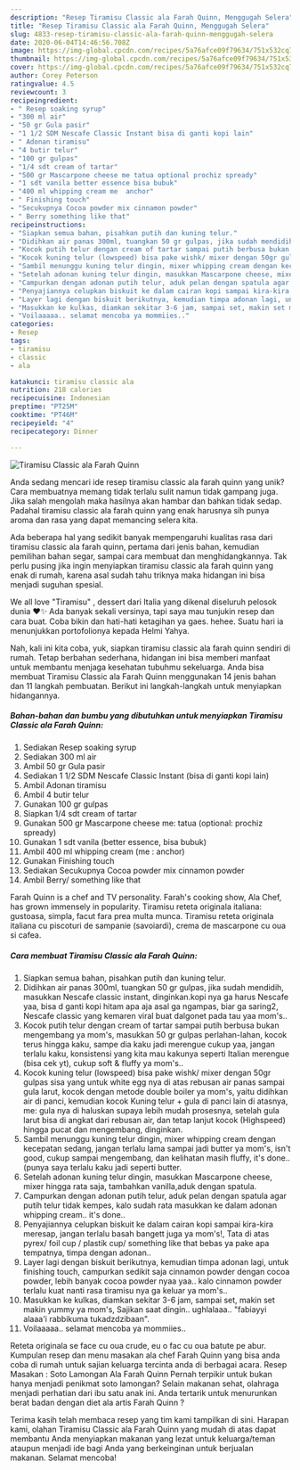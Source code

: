 ```yaml
---
description: "Resep Tiramisu Classic ala Farah Quinn, Menggugah Selera"
title: "Resep Tiramisu Classic ala Farah Quinn, Menggugah Selera"
slug: 4833-resep-tiramisu-classic-ala-farah-quinn-menggugah-selera
date: 2020-06-04T14:46:56.708Z
image: https://img-global.cpcdn.com/recipes/5a76afce09f79634/751x532cq70/tiramisu-classic-ala-farah-quinn-foto-resep-utama.jpg
thumbnail: https://img-global.cpcdn.com/recipes/5a76afce09f79634/751x532cq70/tiramisu-classic-ala-farah-quinn-foto-resep-utama.jpg
cover: https://img-global.cpcdn.com/recipes/5a76afce09f79634/751x532cq70/tiramisu-classic-ala-farah-quinn-foto-resep-utama.jpg
author: Corey Peterson
ratingvalue: 4.5
reviewcount: 3
recipeingredient:
- " Resep soaking syrup"
- "300 ml air"
- "50 gr Gula pasir"
- "1 1/2 SDM Nescafe Classic Instant bisa di ganti kopi lain"
- " Adonan tiramisu"
- "4 butir telur"
- "100 gr gulpas"
- "1/4 sdt cream of tartar"
- "500 gr Mascarpone cheese me tatua optional prochiz spready"
- "1 sdt vanila better essence bisa bubuk"
- "400 ml whipping cream me  anchor"
- " Finishing touch"
- "Secukupnya Cocoa powder mix cinnamon powder"
- " Berry something like that"
recipeinstructions:
- "Siapkan semua bahan, pisahkan putih dan kuning telur."
- "Didihkan air panas 300ml, tuangkan 50 gr gulpas, jika sudah mendidih, masukkan Nescafe classic instant, dinginkan.kopi nya ga harus Nescafe yaa, bisa d ganti kopi hitam apa aja asal ga ngampas, biar ga saring2, Nescafe classic yang kemaren viral buat dalgonet pada tau yaa mom&#39;s.."
- "Kocok putih telur dengan cream of tartar sampai putih berbusa bukan mengembang ya mom&#39;s, masukkan 50 gr gulpas perlahan-lahan, kocok terus hingga kaku, sampe dia kaku jadi merengue cukup yaa, jangan terlalu kaku, konsistensi yang kita mau kakunya seperti Italian merengue (bisa cek yt), cukup soft &amp; fluffy ya mom&#39;s.."
- "Kocok kuning telur (lowspeed) bisa pake wishk/ mixer dengan 50gr gulpas sisa yang untuk white egg nya di atas rebusan air panas sampai gula larut, kocok dengan metode double boiler ya mom&#39;s, yaitu didihkan air di panci, kemudian kocok Kuning telur + gula di panci lain di atasnya, me: gula nya di haluskan supaya lebih mudah prosesnya, setelah gula larut bisa di angkat dari rebusan air, dan tetap lanjut kocok (Highspeed) hingga pucat dan mengembang, dinginkan."
- "Sambil menunggu kuning telur dingin, mixer whipping cream dengan kecepatan sedang, jangan terlalu lama sampai jadi butter ya mom&#39;s, isn&#39;t good, cukup sampai mengembang, dan kelihatan masih fluffy, it&#39;s done.. (punya saya terlalu kaku jadi seperti butter."
- "Setelah adonan kuning telur dingin, masukkan Mascarpone cheese, mixer hingga rata saja, tambahkan vanilla,aduk dengan spatula."
- "Campurkan dengan adonan putih telur, aduk pelan dengan spatula agar putih telur tidak kempes, kalo sudah rata masukkan ke dalam adonan whipping cream.. it&#39;s done.."
- "Penyajiannya celupkan biskuit ke dalam cairan kopi sampai kira-kira meresap, jangan terlalu basah bangett juga ya mom&#39;s!, Tata di atas pyrex/ foil cup / plastik cup/ something like that bebas ya pake apa tempatnya, timpa dengan adonan.."
- "Layer lagi dengan biskuit berikutnya, kemudian timpa adonan lagi, untuk finishing touch, campurkan sedikit saja cinnamon powder dengan cocoa powder, lebih banyak cocoa powder nyaa yaa.. kalo cinnamon powder terlalu kuat nanti rasa tiramisu nya ga keluar ya mom&#39;s.."
- "Masukkan ke kulkas, diamkan sekitar 3-6 jam, sampai set, makin set makin yummy ya mom&#39;s, Sajikan saat dingin.. ughlalaaa.. &#34;fabiayyi alaaa&#39;i rabbikuma tukadzdzibaan&#34;."
- "Voilaaaaa.. selamat mencoba ya mommiies.."
categories:
- Resep
tags:
- tiramisu
- classic
- ala

katakunci: tiramisu classic ala 
nutrition: 218 calories
recipecuisine: Indonesian
preptime: "PT25M"
cooktime: "PT46M"
recipeyield: "4"
recipecategory: Dinner

---
```



![Tiramisu Classic ala Farah Quinn](https://img-global.cpcdn.com/recipes/5a76afce09f79634/751x532cq70/tiramisu-classic-ala-farah-quinn-foto-resep-utama.jpg)

Anda sedang mencari ide resep tiramisu classic ala farah quinn yang unik? Cara membuatnya memang tidak terlalu sulit namun tidak gampang juga. Jika salah mengolah maka hasilnya akan hambar dan bahkan tidak sedap. Padahal tiramisu classic ala farah quinn yang enak harusnya sih punya aroma dan rasa yang dapat memancing selera kita.

Ada beberapa hal yang sedikit banyak mempengaruhi kualitas rasa dari tiramisu classic ala farah quinn, pertama dari jenis bahan, kemudian pemilihan bahan segar, sampai cara membuat dan menghidangkannya. Tak perlu pusing jika ingin menyiapkan tiramisu classic ala farah quinn yang enak di rumah, karena asal sudah tahu triknya maka hidangan ini bisa menjadi suguhan spesial.

We all love &#34;Tiramisu&#34; , dessert dari Italia yang dikenal diseluruh pelosok dunia ❤✨ Ada banyak sekali versinya, tapi saya mau tunjukin resep dan cara buat. Coba bikin dan hati-hati ketagihan ya gaes. hehee. Suatu hari ia menunjukkan portofolionya kepada Helmi Yahya.


Nah, kali ini kita coba, yuk, siapkan tiramisu classic ala farah quinn sendiri di rumah. Tetap berbahan sederhana, hidangan ini bisa memberi manfaat untuk membantu menjaga kesehatan tubuhmu sekeluarga. Anda bisa membuat Tiramisu Classic ala Farah Quinn menggunakan 14 jenis bahan dan 11 langkah pembuatan. Berikut ini langkah-langkah untuk menyiapkan hidangannya.

<!--inarticleads1-->

##### Bahan-bahan dan bumbu yang dibutuhkan untuk menyiapkan Tiramisu Classic ala Farah Quinn:

1. Sediakan  Resep soaking syrup
1. Sediakan 300 ml air
1. Ambil 50 gr Gula pasir
1. Sediakan 1 1/2 SDM Nescafe Classic Instant (bisa di ganti kopi lain)
1. Ambil  Adonan tiramisu
1. Ambil 4 butir telur
1. Gunakan 100 gr gulpas
1. Siapkan 1/4 sdt cream of tartar
1. Gunakan 500 gr Mascarpone cheese me: tatua (optional: prochiz spready)
1. Gunakan 1 sdt vanila (better essence, bisa bubuk)
1. Ambil 400 ml whipping cream (me : anchor)
1. Gunakan  Finishing touch
1. Sediakan Secukupnya Cocoa powder mix cinnamon powder
1. Ambil  Berry/ something like that


Farah Quinn is a chef and TV personality. Farah&#39;s cooking show, Ala Chef, has grown immensely in popularity. Tiramisu reteta originala italiana: gustoasa, simpla, facut fara prea multa munca. Tiramisu reteta originala italiana cu piscoturi de sampanie (savoiardi), crema de mascarpone cu oua si cafea. 

<!--inarticleads2-->

##### Cara membuat Tiramisu Classic ala Farah Quinn:

1. Siapkan semua bahan, pisahkan putih dan kuning telur.
1. Didihkan air panas 300ml, tuangkan 50 gr gulpas, jika sudah mendidih, masukkan Nescafe classic instant, dinginkan.kopi nya ga harus Nescafe yaa, bisa d ganti kopi hitam apa aja asal ga ngampas, biar ga saring2, Nescafe classic yang kemaren viral buat dalgonet pada tau yaa mom&#39;s..
1. Kocok putih telur dengan cream of tartar sampai putih berbusa bukan mengembang ya mom&#39;s, masukkan 50 gr gulpas perlahan-lahan, kocok terus hingga kaku, sampe dia kaku jadi merengue cukup yaa, jangan terlalu kaku, konsistensi yang kita mau kakunya seperti Italian merengue (bisa cek yt), cukup soft &amp; fluffy ya mom&#39;s..
1. Kocok kuning telur (lowspeed) bisa pake wishk/ mixer dengan 50gr gulpas sisa yang untuk white egg nya di atas rebusan air panas sampai gula larut, kocok dengan metode double boiler ya mom&#39;s, yaitu didihkan air di panci, kemudian kocok Kuning telur + gula di panci lain di atasnya, me: gula nya di haluskan supaya lebih mudah prosesnya, setelah gula larut bisa di angkat dari rebusan air, dan tetap lanjut kocok (Highspeed) hingga pucat dan mengembang, dinginkan.
1. Sambil menunggu kuning telur dingin, mixer whipping cream dengan kecepatan sedang, jangan terlalu lama sampai jadi butter ya mom&#39;s, isn&#39;t good, cukup sampai mengembang, dan kelihatan masih fluffy, it&#39;s done.. (punya saya terlalu kaku jadi seperti butter.
1. Setelah adonan kuning telur dingin, masukkan Mascarpone cheese, mixer hingga rata saja, tambahkan vanilla,aduk dengan spatula.
1. Campurkan dengan adonan putih telur, aduk pelan dengan spatula agar putih telur tidak kempes, kalo sudah rata masukkan ke dalam adonan whipping cream.. it&#39;s done..
1. Penyajiannya celupkan biskuit ke dalam cairan kopi sampai kira-kira meresap, jangan terlalu basah bangett juga ya mom&#39;s!, Tata di atas pyrex/ foil cup / plastik cup/ something like that bebas ya pake apa tempatnya, timpa dengan adonan..
1. Layer lagi dengan biskuit berikutnya, kemudian timpa adonan lagi, untuk finishing touch, campurkan sedikit saja cinnamon powder dengan cocoa powder, lebih banyak cocoa powder nyaa yaa.. kalo cinnamon powder terlalu kuat nanti rasa tiramisu nya ga keluar ya mom&#39;s..
1. Masukkan ke kulkas, diamkan sekitar 3-6 jam, sampai set, makin set makin yummy ya mom&#39;s, Sajikan saat dingin.. ughlalaaa.. &#34;fabiayyi alaaa&#39;i rabbikuma tukadzdzibaan&#34;.
1. Voilaaaaa.. selamat mencoba ya mommiies..


Reteta originala se face cu oua crude, eu o fac cu oua batute pe abur. Kumpulan resep dan menu masakan ala chef Farah Quinn yang bisa anda coba di rumah untuk sajian keluarga tercinta anda di berbagai acara. Resep Masakan : Soto Lamongan Ala Farah Quinn Pernah terpikir untuk bukan hanya menjadi penikmat soto lamongan? Selain makanan sehat, olahraga menjadi perhatian dari ibu satu anak ini. Anda tertarik untuk menurunkan berat badan dengan diet ala artis Farah Quinn ? 

Terima kasih telah membaca resep yang tim kami tampilkan di sini. Harapan kami, olahan Tiramisu Classic ala Farah Quinn yang mudah di atas dapat membantu Anda menyiapkan makanan yang lezat untuk keluarga/teman ataupun menjadi ide bagi Anda yang berkeinginan untuk berjualan makanan. Selamat mencoba!
